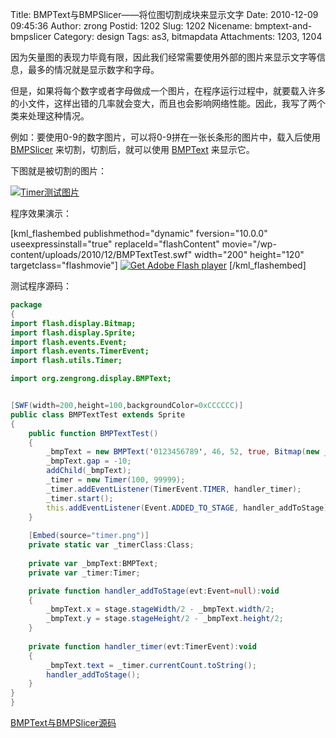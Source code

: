 Title: BMPText与BMPSlicer——将位图切割成块来显示文字
Date: 2010-12-09 09:45:36
Author: zrong
Postid: 1202
Slug: 1202
Nicename: bmptext-and-bmpslicer
Category: design
Tags: as3, bitmapdata
Attachments: 1203, 1204

因为矢量图的表现力毕竟有限，因此我们经常需要使用外部的图片来显示文字等信息，最多的情况就是显示数字和字母。

但是，如果将每个数字或者字母做成一个图片，在程序运行过程中，就要载入许多的小文件，这样出错的几率就会变大，而且也会影响网络性能。因此，我写了两个类来处理这种情况。

例如：要使用0-9的数字图片，可以将0-9拼在一张长条形的图片中，载入后使用 [BMPSlicer][2] 来切割，切割后，就可以使用 [BMPText][3] 来显示它。

下图就是被切割的图片：

[![Timer测试图片](/wp-content/uploads/2010/12/timer.png "timer")](/wp-content/uploads/2010/12/timer.png)<!--more-->

程序效果演示：  

[kml_flashembed publishmethod="dynamic" fversion="10.0.0" useexpressinstall="true" replaceId="flashContent" movie="/wp-content/uploads/2010/12/BMPTextTest.swf" width="200" height="120" targetclass="flashmovie"]
[![Get Adobe Flash
player](http://www.adobe.com/images/shared/download_buttons/get_flash_player.gif)](http://adobe.com/go/getflashplayer)
[/kml_flashembed]

测试程序源码：

``` actionscript
package
{
import flash.display.Bitmap;
import flash.display.Sprite;
import flash.events.Event;
import flash.events.TimerEvent;
import flash.utils.Timer;

import org.zengrong.display.BMPText;


[SWF(width=200,height=100,backgroundColor=0xCCCCCC)]
public class BMPTextTest extends Sprite
{
    public function BMPTextTest()
    {
        _bmpText = new BMPText('0123456789', 46, 52, true, Bitmap(new _timerClass()).bitmapData);
        _bmpText.gap = -10;
        addChild(_bmpText);
        _timer = new Timer(100, 99999);
        _timer.addEventListener(TimerEvent.TIMER, handler_timer);
        _timer.start();
        this.addEventListener(Event.ADDED_TO_STAGE, handler_addToStage);
    }
    
    [Embed(source="timer.png")]
    private static var _timerClass:Class;
    
    private var _bmpText:BMPText;
    private var _timer:Timer;

    private function handler_addToStage(evt:Event=null):void
    {
        _bmpText.x = stage.stageWidth/2 - _bmpText.width/2;
        _bmpText.y = stage.stageHeight/2 - _bmpText.height/2;
    }
    
    private function handler_timer(evt:TimerEvent):void
    {
        _bmpText.text = _timer.currentCount.toString();
        handler_addToStage();
    }
}
}
```

[BMPText与BMPSlicer源码][1]

[1]: https://github.com/zrong/as3/tree/master/src/org/zengrong/display/bmp
[2]: https://github.com/zrong/as3/blob/master/src/org/zengrong/display/bmp/BMPSlicer.as
[3]: https://github.com/zrong/as3/blob/master/src/org/zengrong/display/bmp/BMPText.as

